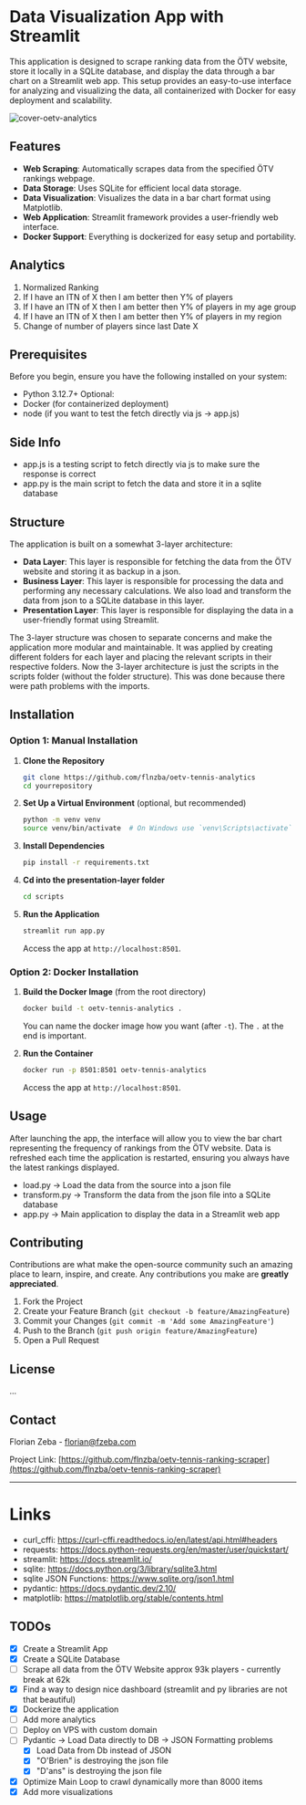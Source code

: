 # Data Visualization App with Streamlit

This application is designed to scrape ranking data from the ÖTV website, store it locally in a SQLite database, and display the data through a bar chart on a Streamlit web app. This setup provides an easy-to-use interface for analyzing and visualizing the data, all containerized with Docker for easy deployment and scalability.

![cover-oetv-analytics](https://github.com/user-attachments/assets/26f4b010-3ff7-49b2-994d-816a6e5f63d2)

## Features

- **Web Scraping**: Automatically scrapes data from the specified ÖTV rankings webpage.
- **Data Storage**: Uses SQLite for efficient local data storage.
- **Data Visualization**: Visualizes the data in a bar chart format using Matplotlib.
- **Web Application**: Streamlit framework provides a user-friendly web interface.
- **Docker Support**: Everything is dockerized for easy setup and portability.

## Analytics

1. Normalized Ranking
2. If I have an ITN of X then I am better then Y% of players
3. If I have an ITN of X then I am better then Y% of players in my age group
4. If I have an ITN of X then I am better then Y% of players in my region
5. Change of number of players since last Date X

## Prerequisites

Before you begin, ensure you have the following installed on your system:
- Python 3.12.7+
Optional:
- Docker (for containerized deployment)
- node (if you want to test the fetch directly via js -> app.js)

## Side Info
- app.js is a testing script to fetch directly via js to make sure the response is correct
- app.py is the main script to fetch the data and store it in a sqlite database

## Structure
The application is built on a somewhat 3-layer architecture:
- **Data Layer**: This layer is responsible for fetching the data from the ÖTV website and storing it as backup in a json.
- **Business Layer**: This layer is responsible for processing the data and performing any necessary calculations. We also load and transform the data from json to a SQLite database in this layer.
- **Presentation Layer**: This layer is responsible for displaying the data in a user-friendly format using Streamlit.

The 3-layer structure was chosen to separate concerns and make the application more modular and maintainable. It was applied by creating different folders for each layer and placing the relevant scripts in their respective folders. Now the 3-layer architecture is just the scripts in the scripts folder (without the folder structure). This was done because there were path problems with the imports.

## Installation

### Option 1: Manual Installation

1. **Clone the Repository**
   ```bash
   git clone https://github.com/flnzba/oetv-tennis-analytics
   cd yourrepository
   ```

2. **Set Up a Virtual Environment** (optional, but recommended)
   ```bash
   python -m venv venv
   source venv/bin/activate  # On Windows use `venv\Scripts\activate`
   ```

3. **Install Dependencies**
   ```bash
   pip install -r requirements.txt
   ```

4. **Cd into the presentation-layer folder**
   ```bash
   cd scripts
   ```

5. **Run the Application**
   ```bash
   streamlit run app.py
   ```
   Access the app at `http://localhost:8501`.

### Option 2: Docker Installation

1. **Build the Docker Image** (from the root directory)
   ```bash
   docker build -t oetv-tennis-analytics .
   ```
   You can name the docker image how you want (after `-t`). The `.` at the end is important.

2. **Run the Container**
   ```bash
   docker run -p 8501:8501 oetv-tennis-analytics
   ```
   Access the app at `http://localhost:8501`.

## Usage

After launching the app, the interface will allow you to view the bar chart representing the frequency of rankings from the ÖTV website. Data is refreshed each time the application is restarted, ensuring you always have the latest rankings displayed.

- load.py -> Load the data from the source into a json file
- transform.py -> Transform the data from the json file into a SQLite database
- app.py -> Main application to display the data in a Streamlit web app

## Contributing

Contributions are what make the open-source community such an amazing place to learn, inspire, and create. Any contributions you make are **greatly appreciated**.

1. Fork the Project
2. Create your Feature Branch (`git checkout -b feature/AmazingFeature`)
3. Commit your Changes (`git commit -m 'Add some AmazingFeature'`)
4. Push to the Branch (`git push origin feature/AmazingFeature`)
5. Open a Pull Request

## License

...

## Contact

Florian Zeba - florian@fzeba.com

Project Link: [https://github.com/flnzba/oetv-tennis-ranking-scraper](https://github.com/flnzba/oetv-tennis-ranking-scraper)

---

# Links
- curl_cffi: https://curl-cffi.readthedocs.io/en/latest/api.html#headers
- requests: https://docs.python-requests.org/en/master/user/quickstart/
- streamlit: https://docs.streamlit.io/
- sqlite: https://docs.python.org/3/library/sqlite3.html
- sqlite JSON Functions: https://www.sqlite.org/json1.html
- pydantic: https://docs.pydantic.dev/2.10/
- matplotlib: https://matplotlib.org/stable/contents.html

## TODOs
- [x] Create a Streamlit App
- [x] Create a SQLite Database
- [ ] Scrape all data from the ÖTV Website approx 93k players - currently break at 62k
- [x] Find a way to design nice dashboard (streamlit and py libraries are not that beautiful)
- [x] Dockerize the application
- [ ] Add more analytics
- [ ] Deploy on VPS with custom domain
- [ ] Pydantic -> Load Data directly to DB -> JSON Formatting problems
   - [x] Load Data from Db instead of JSON
   - [x] "O'Brien" is destroying the json file
   - [x] "D'ans" is destroying the json file
- [x] Optimize Main Loop to crawl dynamically more than 8000 items
- [x] Add more visualizations

